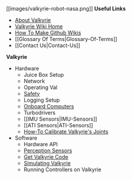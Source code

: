 [[images/valkyrie-robot-nasa.png]]
__Useful Links__
* [About Valkyrie](http://nasa-jsc-robotics.github.io/valkyrie/)
* [Valkyrie Wiki Home](https://github.com/NASA-JSC-Robotics/valkyrie/wiki)
* [How To Make Github Wikis](How-To-Make-Wikis)
* [[Glossary Of Terms|Glossary-Of-Terms]]
* [[Contact Us|Contact-Us]]

__Valkyrie__
* Hardware
  * Juice Box Setup
  * Network
  * Operating Val
  * [Safety](https://github.com/NASA-JSC-Robotics/valkyrie/wiki/Safety)
  * Logging Setup
  * [Onboard Computers](Onboard-Computers)
  * Turbodrivers
  * [[IMU Sensors|IMU-Sensors]]
  * [[ATI Sensors|ATI-Sensors]]
  * [How-To Calibrate Valkyrie's Joints](https://github.com/NASA-JSC-Robotics/valkyrie/wiki/How-To-Calibrate-Valkyrie's-Joints)
* Software
  * Hardware API
  * [Perception Sensors](Perception-Sensors)
  * [Get Valkyrie Code](https://github.com/NASA-JSC-Robotics/valkyrie/wiki/Get-Valkyrie-Code)
  * [Simulating Valkyrie](https://github.com/NASA-JSC-Robotics/valkyrie/wiki/Simulating-Valkyrie)
  * Running Controllers on Valkyrie